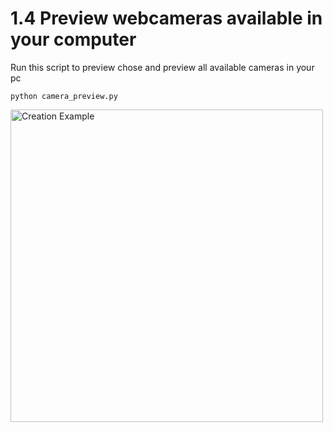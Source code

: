 # 1.4 Preview webcameras available in your computer

Run this script to preview chose and preview all available cameras in your pc
```
python camera_preview.py
```
<img src="https://github.com/reun100e/Handy-Scripts/assets/47780896/a882f7db-98da-47bb-b61f-7eab08518b61" alt="Creation Example" width="auto" height="500">
